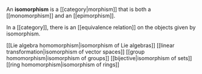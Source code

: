 An **isomorphism** is a [[category|morphism]] that is both a [[monomorphism]] and an [[epimorphism]].

In a [[category]], there is an [[equivalence relation]] on the objects given by isomorphism.

[[Lie algebra homomorphism|isomorphism of Lie algebras]]
[[linear transformation|isomorphism of vector spaces]]
[[group homomorphism|isomorphism of groups]]
[[bijective|isomorphism of sets]]
[[ring homomorphism|isomorphism of rings]]